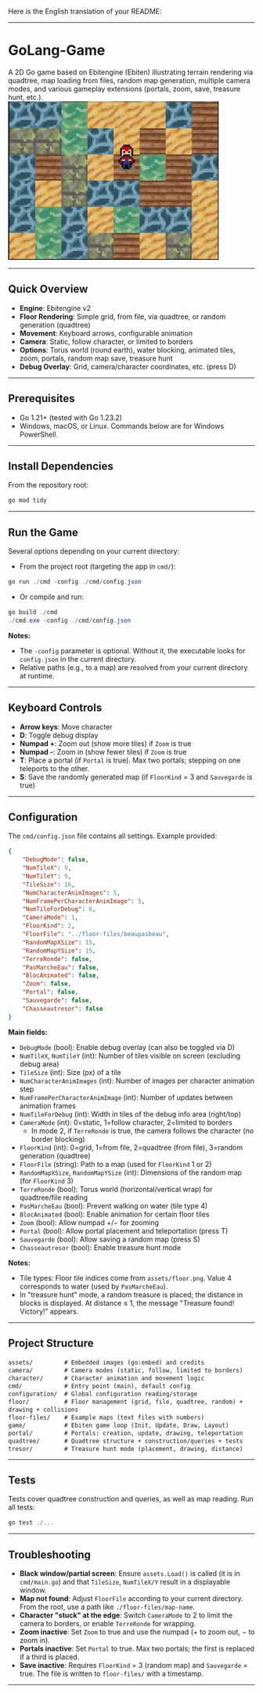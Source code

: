 Here is the English translation of your README:

---

# GoLang-Game
A 2D Go game based on Ebitengine (Ebiten) illustrating terrain rendering via quadtree, map loading from files, random map generation, multiple camera modes, and various gameplay extensions (portals, zoom, save, treasure hunt, etc.).
<img src=goGamePic.png alt="GoGamePic">

---

## Quick Overview
- **Engine**: Ebitengine v2
- **Floor Rendering**: Simple grid, from file, via quadtree, or random generation (quadtree)
- **Movement**: Keyboard arrows, configurable animation
- **Camera**: Static, follow character, or limited to borders
- **Options**: Torus world (round earth), water blocking, animated tiles, zoom, portals, random map save, treasure hunt
- **Debug Overlay**: Grid, camera/character coordinates, etc. (press D)

---

## Prerequisites
- Go 1.21+ (tested with Go 1.23.2)
- Windows, macOS, or Linux. Commands below are for Windows PowerShell.

---

## Install Dependencies
From the repository root:
```powershell
go mod tidy
```

---

## Run the Game
Several options depending on your current directory:

- From the project root (targeting the app in `cmd/`):
```powershell
go run ./cmd -config ./cmd/config.json
```
- Or compile and run:
```powershell
go build ./cmd
./cmd.exe -config ./cmd/config.json
```
**Notes:**
- The `-config` parameter is optional. Without it, the executable looks for `config.json` in the current directory.
- Relative paths (e.g., to a map) are resolved from your current directory at runtime.

---

## Keyboard Controls
- **Arrow keys**: Move character
- **D**: Toggle debug display
- **Numpad +**: Zoom out (show more tiles) if `Zoom` is true
- **Numpad -**: Zoom in (show fewer tiles) if `Zoom` is true
- **T**: Place a portal (if `Portal` is true). Max two portals; stepping on one teleports to the other.
- **S**: Save the randomly generated map (if `FloorKind` = 3 and `Sauvegarde` is true)

---

## Configuration
The `cmd/config.json` file contains all settings. Example provided:
```json
{
	"DebugMode": false,
	"NumTileX": 9,
	"NumTileY": 9,
	"TileSize": 16,
	"NumCharacterAnimImages": 5,
	"NumFramePerCharacterAnimImage": 5,
	"NumTileForDebug": 6,
	"CameraMode": 1,
	"FloorKind": 2,
	"FloorFile": "../floor-files/beaupasbeau",
	"RandomMapXSize": 15,
	"RandomMapYSize": 15,
	"TerreRonde": false,
	"PasMarcheEau": false,
	"BlocAnimated": false,
	"Zoom": false,
	"Portal": false,
	"Sauvegarde": false,
	"Chasseautresor": false
}
```
**Main fields:**
- `DebugMode` (bool): Enable debug overlay (can also be toggled via D)
- `NumTileX`, `NumTileY` (int): Number of tiles visible on screen (excluding debug area)
- `TileSize` (int): Size (px) of a tile
- `NumCharacterAnimImages` (int): Number of images per character animation step
- `NumFramePerCharacterAnimImage` (int): Number of updates between animation frames
- `NumTileForDebug` (int): Width in tiles of the debug info area (right/top)
- `CameraMode` (int): 0=static, 1=follow character, 2=limited to borders
  - In mode 2, if `TerreRonde` is true, the camera follows the character (no border blocking)
- `FloorKind` (int): 0=grid, 1=from file, 2=quadtree (from file), 3=random generation (quadtree)
- `FloorFile` (string): Path to a map (used for `FloorKind` 1 or 2)
- `RandomMapXSize`, `RandomMapYSize` (int): Dimensions of the random map (for `FloorKind` 3)
- `TerreRonde` (bool): Torus world (horizontal/vertical wrap) for quadtree/file reading
- `PasMarcheEau` (bool): Prevent walking on water (tile type 4)
- `BlocAnimated` (bool): Enable animation for certain floor tiles
- `Zoom` (bool): Allow numpad +/− for zooming
- `Portal` (bool): Allow portal placement and teleportation (press T)
- `Sauvegarde` (bool): Allow saving a random map (press S)
- `Chasseautresor` (bool): Enable treasure hunt mode

**Notes:**
- Tile types: Floor tile indices come from `assets/floor.png`. Value 4 corresponds to water (used by `PasMarcheEau`).
- In "treasure hunt" mode, a random treasure is placed; the distance in blocks is displayed. At distance ≤ 1, the message "Treasure found! Victory!" appears.

---

## Project Structure
```
assets/         # Embedded images (go:embed) and credits
camera/         # Camera modes (static, follow, limited to borders)
character/      # Character animation and movement logic
cmd/            # Entry point (main), default config
configuration/  # Global configuration reading/storage
floor/          # Floor management (grid, file, quadtree, random) + drawing + collisions
floor-files/    # Example maps (text files with numbers)
game/           # Ebiten game loop (Init, Update, Draw, Layout)
portal/         # Portals: creation, update, drawing, teleportation
quadtree/       # Quadtree structure + construction/queries + tests
tresor/         # Treasure hunt mode (placement, drawing, distance)
```

---

## Tests
Tests cover quadtree construction and queries, as well as map reading.
Run all tests:
```powershell
go test ./...
```

---

## Troubleshooting
- **Black window/partial screen**: Ensure `assets.Load()` is called (it is in `cmd/main.go`) and that `TileSize`, `NumTileX/Y` result in a displayable window.
- **Map not found**: Adjust `FloorFile` according to your current directory. From the root, use a path like `./floor-files/map-name`.
- **Character "stuck" at the edge**: Switch `CameraMode` to 2 to limit the camera to borders, or enable `TerreRonde` for wrapping.
- **Zoom inactive**: Set `Zoom` to true and use the numpad (+ to zoom out, − to zoom in).
- **Portals inactive**: Set `Portal` to true. Max two portals; the first is replaced if a third is placed.
- **Save inactive**: Requires `FloorKind` = 3 (random map) and `Sauvegarde` = true. The file is written to `floor-files/` with a timestamp.

---
